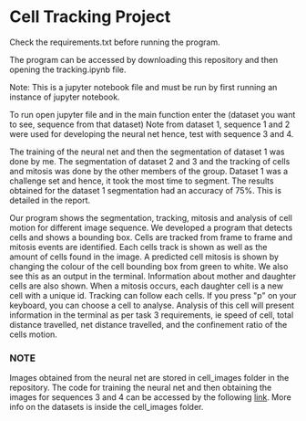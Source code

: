 # Cell Tracking Project

Check the requirements.txt before running the program.

The program can be accessed by downloading this repository and then opening the tracking.ipynb file.

Note: This is a jupyter notebook file and must be run by first running an instance of jupyter notebook.

To run open jupyter file and in the main function enter the (dataset you want to see, sequence from that dataset)
Note from dataset 1, sequence 1 and 2 were used for developing the neural net hence, test with sequence 3 and 4.

The training of the neural net and then the segmentation of dataset 1 was done by me. The segmentation of dataset 2 and 3 and the tracking of cells and mitosis was done by the other members of the group. Dataset 1 was a challenge set and hence, it took the most time to segment. The results obtained for the dataset 1 segmentation had an accuracy of 75%. This is detailed in the report.

Our program shows the segmentation, tracking, mitosis and analysis of cell motion for different image sequence.
We developed a program that detects cells and shows a bounding box. Cells are tracked from frame to frame and mitosis events are identified. Each cells track is shown as well as the amount of cells found in the image. 
A predicted cell mitosis is shown by changing the colour of the cell bounding box from green to white. We also see this as an output in the terminal. Information about mother and daughter cells are also shown. When a mitosis occurs, each daughter cell is a new cell with a unique id. 
Tracking can follow each cells. If you press "p" on your keyboard, you can choose a cell to analyse.
Analysis of this cell will present information in the terminal as per task 3 requirements, ie speed of cell, total distance travelled, net distance travelled, and the confinement ratio of the cells motion. 

### NOTE
Images obtained from the neural net are stored in cell_images folder in the repository. The code for training the neural net and then obtaining the images for sequences 3 and 4 can be accessed by the following [link](https://colab.research.google.com/drive/1xkDg-9pV3FnKspTvoRRbO2EA6jX8QRab?usp=sharing). More info on the datasets is inside the cell_images folder.


